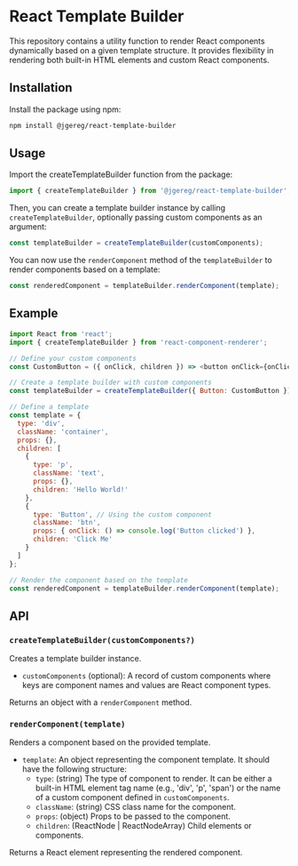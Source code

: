 # React Template Builder

This repository contains a utility function to render React components dynamically based on a given template structure. It provides flexibility in rendering both built-in HTML elements and custom React components.

## Installation

Install the package using npm:

```bash
npm install @jgereg/react-template-builder
```

## Usage

Import the createTemplateBuilder function from the package:

```js
import { createTemplateBuilder } from '@jgereg/react-template-builder';
```

Then, you can create a template builder instance by calling `createTemplateBuilder`, optionally passing custom components as an argument:

```js
const templateBuilder = createTemplateBuilder(customComponents);
```

You can now use the `renderComponent` method of the `templateBuilder` to render components based on a template:

```js
const renderedComponent = templateBuilder.renderComponent(template);
```

## Example

```js
import React from 'react';
import { createTemplateBuilder } from 'react-component-renderer';

// Define your custom components
const CustomButton = ({ onClick, children }) => <button onClick={onClick}>{children}</button>;

// Create a template builder with custom components
const templateBuilder = createTemplateBuilder({ Button: CustomButton });

// Define a template
const template = {
  type: 'div',
  className: 'container',
  props: {},
  children: [
    {
      type: 'p',
      className: 'text',
      props: {},
      children: 'Hello World!'
    },
    {
      type: 'Button', // Using the custom component
      className: 'btn',
      props: { onClick: () => console.log('Button clicked') },
      children: 'Click Me'
    }
  ]
};

// Render the component based on the template
const renderedComponent = templateBuilder.renderComponent(template);
```

## API

### `createTemplateBuilder(customComponents?)`

Creates a template builder instance.

- `customComponents` (optional): A record of custom components where keys are component names and values are React component types.

Returns an object with a `renderComponent` method.

### `renderComponent(template)`

Renders a component based on the provided template.

- `template`: An object representing the component template. It should have the following structure:
  - `type`: (string) The type of component to render. It can be either a built-in HTML element tag name (e.g., 'div', 'p', 'span') or the name of a custom component defined in `customComponents`.
  - `className`: (string) CSS class name for the component.
  - `props`: (object) Props to be passed to the component.
  - `children`: (ReactNode | ReactNodeArray) Child elements or components.

Returns a React element representing the rendered component.
